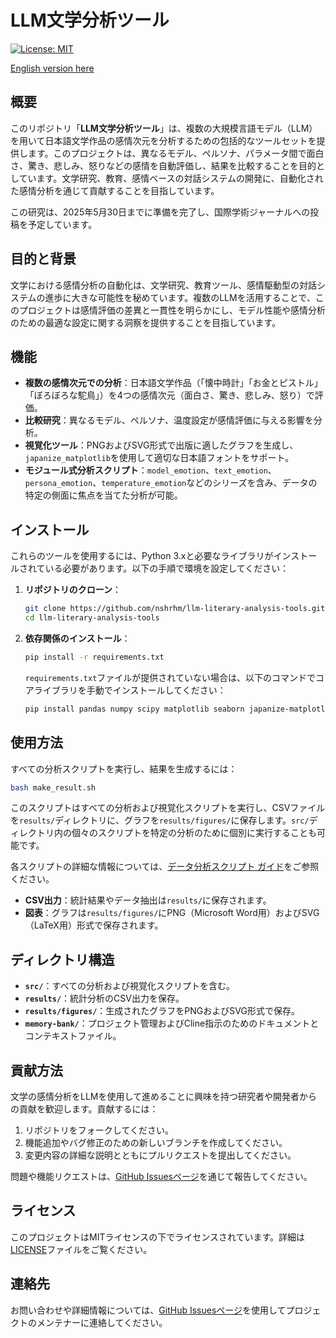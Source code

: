 # LLM文学分析ツール

[![License: MIT](https://img.shields.io/badge/License-MIT-yellow.svg)](https://opensource.org/licenses/MIT)

[English version here](README.md)

## 概要

このリポジトリ「**LLM文学分析ツール**」は、複数の大規模言語モデル（LLM）を用いて日本語文学作品の感情次元を分析するための包括的なツールセットを提供します。このプロジェクトは、異なるモデル、ペルソナ、パラメータ間で面白さ、驚き、悲しみ、怒りなどの感情を自動評価し、結果を比較することを目的としています。文学研究、教育、感情ベースの対話システムの開発に、自動化された感情分析を通じて貢献することを目指しています。

この研究は、2025年5月30日までに準備を完了し、国際学術ジャーナルへの投稿を予定しています。

## 目的と背景

文学における感情分析の自動化は、文学研究、教育ツール、感情駆動型の対話システムの進歩に大きな可能性を秘めています。複数のLLMを活用することで、このプロジェクトは感情評価の差異と一貫性を明らかにし、モデル性能や感情分析のための最適な設定に関する洞察を提供することを目指しています。

## 機能

- **複数の感情次元での分析**：日本語文学作品（「懐中時計」「お金とピストル」「ぼろぼろな駝鳥」）を4つの感情次元（面白さ、驚き、悲しみ、怒り）で評価。
- **比較研究**：異なるモデル、ペルソナ、温度設定が感情評価に与える影響を分析。
- **視覚化ツール**：PNGおよびSVG形式で出版に適したグラフを生成し、`japanize_matplotlib`を使用して適切な日本語フォントをサポート。
- **モジュール式分析スクリプト**：`model_emotion`、`text_emotion`、`persona_emotion`、`temperature_emotion`などのシリーズを含み、データの特定の側面に焦点を当てた分析が可能。

## インストール

これらのツールを使用するには、Python 3.xと必要なライブラリがインストールされている必要があります。以下の手順で環境を設定してください：

1. **リポジトリのクローン**：
   ```bash
   git clone https://github.com/nshrhm/llm-literary-analysis-tools.git
   cd llm-literary-analysis-tools
   ```

2. **依存関係のインストール**：
   ```bash
   pip install -r requirements.txt
   ```
   `requirements.txt`ファイルが提供されていない場合は、以下のコマンドでコアライブラリを手動でインストールしてください：
   ```bash
   pip install pandas numpy scipy matplotlib seaborn japanize-matplotlib
   ```

## 使用方法

すべての分析スクリプトを実行し、結果を生成するには：

```bash
bash make_result.sh
```

このスクリプトはすべての分析および視覚化スクリプトを実行し、CSVファイルを`results/`ディレクトリに、グラフを`results/figures/`に保存します。`src/`ディレクトリ内の個々のスクリプトを特定の分析のために個別に実行することも可能です。

各スクリプトの詳細な情報については、[データ分析スクリプト ガイド](docs/analysis_scripts_guide_ja.md)をご参照ください。

- **CSV出力**：統計結果やデータ抽出は`results/`に保存されます。
- **図表**：グラフは`results/figures/`にPNG（Microsoft Word用）およびSVG（LaTeX用）形式で保存されます。

## ディレクトリ構造

- **`src/`**：すべての分析および視覚化スクリプトを含む。
- **`results/`**：統計分析のCSV出力を保存。
- **`results/figures/`**：生成されたグラフをPNGおよびSVG形式で保存。
- **`memory-bank/`**：プロジェクト管理およびCline指示のためのドキュメントとコンテキストファイル。

## 貢献方法

文学の感情分析をLLMを使用して進めることに興味を持つ研究者や開発者からの貢献を歓迎します。貢献するには：

1. リポジトリをフォークしてください。
2. 機能追加やバグ修正のための新しいブランチを作成してください。
3. 変更内容の詳細な説明とともにプルリクエストを提出してください。

問題や機能リクエストは、[GitHub Issuesページ](https://github.com/nshrhm/llm-literary-analysis-tools/issues)を通じて報告してください。

## ライセンス

このプロジェクトはMITライセンスの下でライセンスされています。詳細は[LICENSE](LICENSE)ファイルをご覧ください。

## 連絡先

お問い合わせや詳細情報については、[GitHub Issuesページ](https://github.com/nshrhm/llm-literary-analysis-tools/issues)を使用してプロジェクトのメンテナーに連絡してください。
